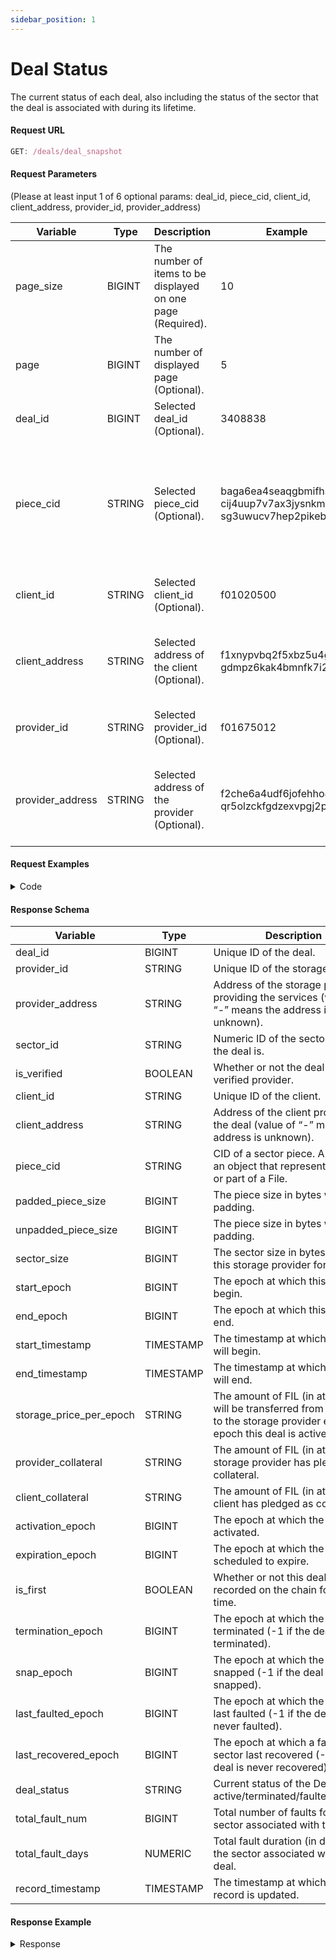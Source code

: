 ```yaml
---
sidebar_position: 1
---
```

# Deal Status

The current status of each deal, also including the status of the sector that the deal is associated with during its lifetime.

#### Request URL

```js
GET: /deals/deal_snapshot
```

#### Request Parameters
(Please at least input 1 of 6 optional params: deal_id, piece_cid, client_id, client_address, provider_id, provider_address)

| **Variable** | **Type** | **Description**  | **Example** | **Default**                  |
| ------------ | -------- | ---------------- | ----------- | ---------------------------- |
| page_size     | BIGINT   | The number of items to be displayed on one page (Required).  | 10  | / |
| page | BIGINT | The number of displayed page (Optional). | 5 | 0 |
| deal_id | BIGINT | Selected deal_id (Optional). | 3408838 | Unique ID of the deal. |
| piece_cid | STRING | Selected piece_cid (Optional). | baga6ea4seaqgbmifhs63 cij4uup7v7ax3jysnkmnd5fe sg3uwucv7hep2pikebq | CID of a sector piece. A Piece is an object that represents a whole or part of a File. |
| client_id | STRING | Selected client_id (Optional). | f01020500 | Unique ID of the storage client. |
| client_address | STRING | Selected address of the client (Optional). | f1xnypvbq2f5xbz5u4gzr gdmpz6kak4bmnfk7i2vq | Address of the storage client proposing the deal. |
| provider_id | STRING | Selected provider_id (Optional). | f01675012 | Unique ID of the storage provider. |
| provider_address | STRING | Selected address of the provider (Optional). | f2che6a4udf6jofehho4 qr5olzckfgdzexvpgj2pi | Address of the storage provider providing the services. |



#### Request Examples

<details><summary>Code</summary>
<div>


import Tabs from '@theme/Tabs';
import TabItem from '@theme/TabItem';

<Tabs
  groupId="language"
  defaultValue="Python"
  values={[
    { label: 'Python', value: 'Python' },
    { label: 'GO', value: 'GO' },
    { label: 'NodeJS', value: 'NodeJS' },
    { label: 'cURL', value: 'cURL' }
  ]
}>

<TabItem value="Python">

```python
import requests

url = "https://api.spacescope.io/v2/deals/deal_snapshot?deal_id=3408838&page_size=10"

payload={}
headers = {
  'authorization': 'Bearer ghp_xJtTSVcNRJINLWMmfDangcIFCjqPUNZenoVe'
}

response = requests.request("GET", url, headers=headers, data=payload)

print(response.text)

```

</TabItem>

<TabItem value="GO">

```go
package main
import (
  "fmt"
  "net/http"
  "io/ioutil"
)
func main() {
  url := "https://api.spacescope.io/v2/deals/deal_snapshot?deal_id=3408838&page_size=10"
  method := "GET"
  client := &http.Client {
  }
  req, err := http.NewRequest(method, url, nil)
  if err != nil {
    fmt.Println(err)
    return
  }
  req.Header.Add("authorization", "Bearer ghp_xJtTSVcNRJINLWMmfDangcIFCjqPUNZenoVe")
  res, err := client.Do(req)
  if err != nil {
    fmt.Println(err)
    return
  }
  defer res.Body.Close()

  body, err := ioutil.ReadAll(res.Body)
  if err != nil {
    fmt.Println(err)
    return
  }
  fmt.Println(string(body))
}
```

</TabItem>

<TabItem value="NodeJS">

```js
var request = require('request');
var options = {
  'method': 'GET',
  'url': 'https://api.spacescope.io/v2/deals/deal_snapshot?deal_id=3408838&page_size=10',
  'headers': {
    'authorization': 'Bearer ghp_xJtTSVcNRJINLWMmfDangcIFCjqPUNZenoVe'
  }
};
request(options, function (error, response) {
  if (error) throw new Error(error);
  console.log(response.body);
});
```

</TabItem>
<TabItem value="cURL">

```curl
curl --location --request GET 'https://api.spacescope.io/v2/deals/deal_snapshot?deal_id=3408838&page_size=10' \
--header 'authorization: Bearer ghp_xJtTSVcNRJINLWMmfDangcIFCjqPUNZenoVe'
```

</TabItem>
</Tabs>

</div>
</details>


#### Response Schema

| **Variable**                   | **Type** | **Description**                                                                                                                                    |
| ------------------------------ | -------- | -------------------------------------------------------------------------------------------------------------------------------------------------- |
| deal_id           | BIGINT  | Unique ID of the deal.  |
| provider_id          | STRING  | Unique ID of the storage provider.                                                                                        |
| provider_address             | STRING  | Address of the storage provider providing the services (value of “-” means the address is unknown). |
| sector_id | STRING | Numeric ID of the sector where the deal is. |
| is_verified | BOOLEAN | Whether or not the deal is with a verified provider. |
| client_id | STRING | Unique ID of the client. |
| client_address | STRING | Address of the client proposing the deal (value of “-” means the address is unknown). |
| piece_cid | STRING | CID of a sector piece. A Piece is an object that represents a whole or part of a File. |
| padded_piece_size | BIGINT | The piece size in bytes with padding. |
| unpadded_piece_size | BIGINT | The piece size in bytes without padding. |
| sector_size | BIGINT | The sector size in bytes used by this storage provider for the deal. |
| start_epoch | BIGINT | The epoch at which this deal will begin. |
| end_epoch | BIGINT | The epoch at which this deal will end. |
| start_timestamp | TIMESTAMP | The timestamp at which this deal will begin. |
| end_timestamp | TIMESTAMP | The timestamp at which this deal will end. |
| storage_price_per_epoch | STRING | The amount of FIL (in attoFIL) that will be transferred from the client to the storage provider every epoch this deal is active for. |
| provider_collateral | STRING | The amount of FIL (in attoFIL) the storage provider has pledged as collateral. |
| client_collateral | STRING | The amount of FIL (in attoFIL) the client has pledged as collateral. |
| activation_epoch | BIGINT | The epoch at which the sector is activated. |
| expiration_epoch | BIGINT | The epoch at which the sector is scheduled to expire. |
| is_first | BOOLEAN | Whether or not this deal is recorded on the chain for the first time. |
| termination_epoch | BIGINT | The epoch at which the sector is terminated (-1 if the deal is never terminated). |
| snap_epoch | BIGINT | The epoch at which the sector is snapped (-1 if the deal is never snapped). |
| last_faulted_epoch | BIGINT | The epoch at which the sector last faulted (-1 if the deal is never faulted). |
| last_recovered_epoch | BIGINT | The epoch at which a faulted sector last recovered (-1 if the deal is never recovered). |
| deal_status | STRING | Current status of the Deal: active/terminated/faulted/expired. |
| total_fault_num | BIGINT | Total number of faults for the sector associated with this deal. |
| total_fault_days | NUMERIC | Total fault duration (in days) for the sector associated with this deal. |
| record_timestamp | TIMESTAMP | The timestamp at which this record is updated. |

#### Response Example

<details><summary>Response</summary>
<div>

```Json
{
   "request_id": "46bd7a2e-cc8e-4001-8595-1c699dba7108#171350",
   "code": 0,
   "message": "success.",
   "data": [
       {
           "deal_id": 3408838,
           "provider_id": "f01675012",
           "provider_address": "f2che6a4udf6jofehho4qr5olzckfgdzexvpgj2pi",
           "sector_id": "2349",
           "is_verified": true,
           "client_id": "f01020500",
           "client_address": "f1xnypvbq2f5xbz5u4gzrgdmpz6kak4bmnfk7i2vq",
           "piece_cid": "baga6ea4seaqgbmifhs63cij4uup7v7ax3jysnkmnd5fesg3uwucv7hep2pikebq",
           "padded_piece_size": 34359738368,
           "unpadded_piece_size": 34091302912,
           "sector_size": 34359738368,
           "start_epoch": 1482707,
           "end_epoch": 3023507,
           "start_timestamp": "2022-01-21T17:53:30Z",
           "end_timestamp": "2023-07-10T17:53:30Z",
           "storage_price_per_epoch": "0",
           "provider_collateral": "5041200106022921",
           "client_collateral": "0",
           "activation_epoch": 1469095,
           "expiration_epoch": 3023507,
           "is_first": false,
           "termination_epoch": -1,
           "snap_epoch": -1,
           "last_faulted_epoch": -1,
           "last_recovered_epoch": -1,
           "deal_status": "active",
           "total_fault_num": 0,
           "total_fault_days": 0,
           "record_timestamp": "2022-11-23T06:11:46.614Z"
       }
   ]
}
```
</div>
</details>
